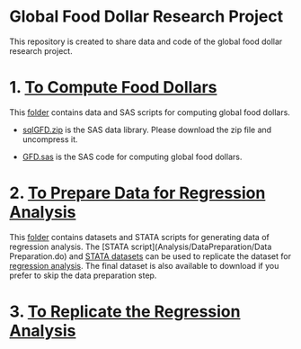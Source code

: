 # Global Food Dollar Research Project 

This repository is created to share data and code of the global food dollar research project. 

# 1. [To Compute Food Dollars](ComputeFoodDollar)

This [folder](ComputeFoodDollar) contains data and SAS scripts for computing global food dollars. 

- [sqlGFD.zip](ComputeFoodDollar\sqlGFD.zip) is the SAS data library. Please download the zip file and uncompress it. 

- [GFD.sas](ComputeFoodDollar\GFD.sas) is the SAS code for computing global food dollars. 

# 2. [To Prepare Data for Regression Analysis](Analysis/DataPreparation)


This [folder](Analysis/DataPreparation) contains datasets and STATA scripts for generating data of regression analysis. The [STATA script](Analysis/DataPreparation/Data Preparation.do) and [STATA datasets](Analysis/DataPreparation/DataPreparation.zip) can be used to replicate the dataset for [regression analysis](Analysis/RegressionAnalysis). The final dataset  is also available to download if you prefer to skip the data preparation step. 

# 3. [To Replicate the Regression Analysis](Analysis/RegressionAnalysis)